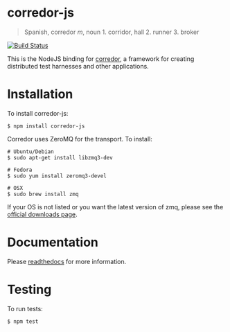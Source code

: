 corredor-js
===========

> Spanish, corredor *m*, noun 1. corridor, hall 2. runner 3. broker

[![Build Status](https://travis-ci.org/ahal/corredor-js.png?branch=master)](https://travis-ci.org/ahal/corredor-js)

This is the NodeJS binding for [corredor](http://github.com/ahal/corredor), a framework for creating
distributed test harnesses and other applications.

Installation
============

To install corredor-js:

    $ npm install corredor-js

Corredor uses ZeroMQ for the transport. To install:

    # Ubuntu/Debian
    $ sudo apt-get install libzmq3-dev
    
    # Fedora
    $ sudo yum install zeromq3-devel
    
    # OSX
    $ sudo brew install zmq

If your OS is not listed or you want the latest version of zmq, please see the
[official downloads page](http://zeromq.org/intro:get-the-software).

Documentation
=============

Please [readthedocs](http://corredor.readthedocs.org/projects/corredor-js/en/latest/) for more information.

Testing
=======

To run tests:

    $ npm test
